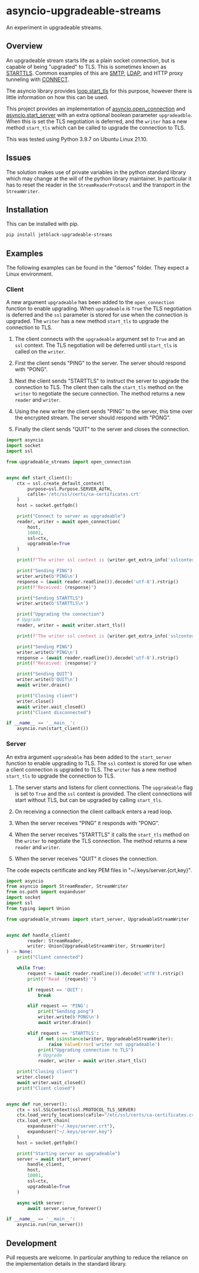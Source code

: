 # asyncio-upgradeable-streams

An experiment in upgradeable streams.

## Overview

An upgradeable stream starts life as a plain socket connection, but is capable
of being "upgraded" to TLS. This is sometimes known as
[STARTTLS](https://en.wikipedia.org/wiki/Opportunistic_TLS).
Common examples of this are
[SMTP](https://datatracker.ietf.org/doc/html/rfc3207),
[LDAP](https://datatracker.ietf.org/doc/html/rfc2830), and HTTP proxy tunneling
with [CONNECT](https://www.ietf.org/rfc/rfc2817.txt).

The asyncio library provides
[loop.start_tls](https://docs.python.org/3/library/asyncio-eventloop.html#asyncio.loop.start_tls)
for this purpose, however there is little information on how this can be used.

This project provides an implementation of
[asyncio.open_connection](https://docs.python.org/3/library/asyncio-stream.html#asyncio.open_connection)
and [asyncio.start_server](https://docs.python.org/3/library/asyncio-stream.html#asyncio.start_server)
with an extra optional boolean parameter `upgradeadble`. When this is set the
TLS negotiation is deferred, and the `writer` has a new method `start_tls` which
can be called to upgrade the connection to TLS.

This was tested using Python 3.9.7 on Ubuntu Linux 21.10.

## Issues

The solution makes use of private variables in the python standard library which
may change at the will of the python library maintainer. In particular it has
to reset the reader in the `StreamReaderProtocol` and the transport in the
`StreamWriter`.

## Installation

This can be installed with pip.

```bash
pip install jetblack-upgradeable-streams
```

## Examples

The following examples can be found in the "demos" folder. They expect a Linux
environment.

### Client

A new argument `upgradeable` has been added to the
`open_connection` function to enable upgrading. When `upgradeable` is `True`
the TLS negotiation is deferred and the `ssl` parameter is stored for use when
the connection is upgraded.
The `writer` has a new method `start_tls` to upgrade the connection to TLS.

1. The client connects with the `upgradeable` argument set to `True` and an
   `ssl` context. The TLS negotiation will be deferred until `start_tls` is
   called on the `writer`.

2. First the client sends "PING" to the server. The server should respond
   with "PONG".

3. Next the client sends "STARTTLS" to instruct the server to upgrade the
   connection to TLS. The client then calls the `start_tls` method on the
   `writer` to negotiate the secure connection. The method returns a new
   `reader` and `writer`.

4. Using the new writer the client sends "PING" to the server, this time over
   the encrypted stream. The server should respond with "PONG".

5. Finally the client sends "QUIT" to the server and closes the connection.

```python
import asyncio
import socket
import ssl

from upgradeable_streams import open_connection


async def start_client():
    ctx = ssl.create_default_context(
        purpose=ssl.Purpose.SERVER_AUTH,
        cafile='/etc/ssl/certs/ca-certificates.crt'
    )
    host = socket.getfqdn()

    print("Connect to server as upgradeable")
    reader, writer = await open_connection(
        host,
        10001,
        ssl=ctx,
        upgradeable=True
    )

    print(f"The writer ssl context is {writer.get_extra_info('sslcontext')}")

    print("Sending PING")
    writer.write(b'PING\n')
    response = (await reader.readline()).decode('utf-8').rstrip()
    print(f"Received: {response}")

    print("Sending STARTTLS")
    writer.write(b'STARTTLS\n')

    print("Upgrading the connection")
    # Upgrade
    reader, writer = await writer.start_tls()

    print(f"The writer ssl context is {writer.get_extra_info('sslcontext')}")

    print("Sending PING")
    writer.write(b'PING\n')
    response = (await reader.readline()).decode('utf-8').rstrip()
    print(f"Received: {response}")

    print("Sending QUIT")
    writer.write(b'QUIT\n')
    await writer.drain()

    print("Closing client")
    writer.close()
    await writer.wait_closed()
    print("Client disconnected")

if __name__ == '__main__':
    asyncio.run(start_client())
```

### Server

An extra argument `upgradeable` has been added to the `start_server` function
to enable upgrading to TLS. The `ssl` context is stored for use when a client
connection is upgraded to TLS.
The `writer` has a new method `start_tls` to upgrade the connection to TLS.

1. The server starts and listens for client connections. The `upgradeable` flag
   is set to `True` and the `ssl` context is provided. The client connections
   will start without TLS, but can be upgraded by calling `start_tls`.

2. On receiving a connection the client callback enters a read loop.

3. When the server receives "PING" it responds with "PONG".

4. When the server receives "STARTTLS" it calls the `start_tls` method on the
   `writer` to negotiate the TLS connection. The method returns a new `reader`
   and `writer`.

5. When the server receives "QUIT" it closes the connection.

The code expects certificate and key PEM files in "~/.keys/server.{crt,key}".

```python
import asyncio
from asyncio import StreamReader, StreamWriter
from os.path import expanduser
import socket
import ssl
from typing import Union

from upgradeable_streams import start_server, UpgradeableStreamWriter


async def handle_client(
        reader: StreamReader,
        writer: Union[UpgradeableStreamWriter, StreamWriter]
) -> None:
    print("Client connected")

    while True:
        request = (await reader.readline()).decode('utf8').rstrip()
        print(f"Read '{request}'")

        if request == 'QUIT':
            break

        elif request == 'PING':
            print("Sending pong")
            writer.write(b'PONG\n')
            await writer.drain()

        elif request == 'STARTTLS':
            if not isinstance(writer, UpgradeableStreamWriter):
                raise ValueError('writer not upgradeable')
            print("Upgrading connection to TLS")
            # Upgrade
            reader, writer = await writer.start_tls()

    print("Closing client")
    writer.close()
    await writer.wait_closed()
    print("Client closed")


async def run_server():
    ctx = ssl.SSLContext(ssl.PROTOCOL_TLS_SERVER)
    ctx.load_verify_locations(cafile="/etc/ssl/certs/ca-certificates.crt")
    ctx.load_cert_chain(
        expanduser("~/.keys/server.crt"),
        expanduser("~/.keys/server.key")
    )
    host = socket.getfqdn()

    print("Starting server as upgradeable")
    server = await start_server(
        handle_client,
        host,
        10001,
        ssl=ctx,
        upgradeable=True
    )

    async with server:
        await server.serve_forever()

if __name__ == '__main__':
    asyncio.run(run_server())
```

## Development

Pull requests are welcome. In particular anything to reduce the reliance on the
implementation details in the standard library.
